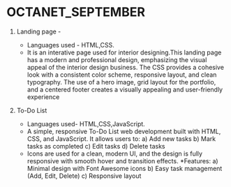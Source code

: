 # OCTANET_SEPTEMBER
1. Landing page -
   * Languages used - HTML,CSS.
   * It is an interative page used for interior designing.This landing page has a modern and professional design, emphasizing the visual appeal of the interior design business. The CSS provides a cohesive look with a consistent color scheme, responsive layout, and clean typography. The use of a hero image, grid layout for the portfolio, and a centered footer creates a visually appealing and user-friendly experience

2. To-Do List
    * Languages used- HTML,CSS,JavaScript.
    * A simple, responsive To-Do List web development built with HTML, CSS, and JavaScript. It allows users to:
        a) Add new tasks
        b) Mark tasks as completed
        c) Edit tasks
        d) Delete tasks  
   * Icons are used for a clean, modern UI, and the design is fully responsive with smooth hover and transition 
     effects.
   *Features:
        a) Minimal design with Font Awesome icons
        b) Easy task management (Add, Edit, Delete)
        c) Responsive layout
